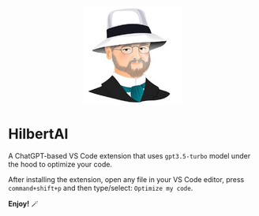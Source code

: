 <p align="center">
  <img src="././images/hilbert.jpeg" alt="Hilbert AI" height="200" width="200">
</p>

# HilbertAI
A ChatGPT-based VS Code extension that uses `gpt3.5-turbo` model under the hood to optimize your code.

After installing the extension, open any file in your VS Code editor, press `command+shift+p` and then type/select: `Optimize my code`.

**Enjoy!** 🪄